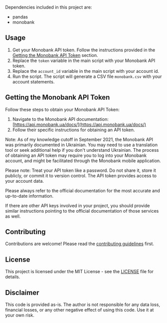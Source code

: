 
Dependencies included in this project are:
- pandas
- monobank

## Usage

1. Get your Monobank API token. Follow the instructions provided in the [Getting the Monobank API Token](#getting-the-monobank-api-token) section.
2. Replace the `token` variable in the main script with your Monobank API token.
3. Replace the `account_id` variable in the main script with your account id.
4. Run the script. The script will generate a CSV file `monobank.csv` with your account statements.

## Getting the Monobank API Token

Follow these steps to obtain your Monobank API Token:

1. Navigate to the Monobank API documentation: [https://api.monobank.ua/docs/](https://api.monobank.ua/docs/)
2. Follow their specific instructions for obtaining an API token.

Note: As of my knowledge cutoff in September 2021, the Monobank API was primarily documented in Ukrainian. You may need to use a translation tool or seek additional help if you don't understand Ukrainian. The process of obtaining an API token may require you to log into your Monobank account, and might be facilitated through the Monobank mobile application.

Please note: Treat your API token like a password. Do not share it, store it publicly, or commit it to version control. The API token provides access to your account data.

Please always refer to the official documentation for the most accurate and up-to-date information.

If there are other API keys involved in your project, you should provide similar instructions pointing to the official documentation of those services as well.

## Contributing

Contributions are welcome! Please read the [contributing guidelines](CONTRIBUTING.md) first.

## License

This project is licensed under the MIT License - see the [LICENSE](LICENSE) file for details.

## Disclaimer

This code is provided as-is. The author is not responsible for any data loss, financial losses, or any other negative effect of using this code. Use it at your own risk.
